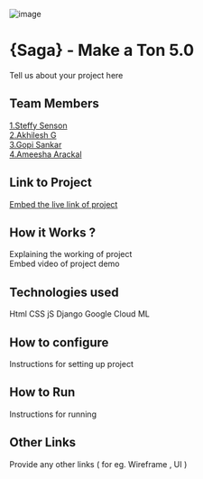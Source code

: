 ![image](https://user-images.githubusercontent.com/92361680/197824476-464d420d-26a6-4df5-aef3-99214fac1388.png)


# {Saga} - Make a Ton 5.0
Tell us about your project here

## Team Members
[1.Steffy Senson](https://github.com/SteffySenson/)   
[2.Akhilesh G](https://github.com/theakhileshg)   
[3.Gopi Sankar](https://github.com/Gopps95)   
[4.Ameesha Arackal](https://github.com/AMEESHAARACKAL)   

## Link to Project
[Embed the live link of project](live_link)

## How it Works ?
Explaining the working of project  
Embed video of project demo

## Technologies used
Html
CSS
jS
Django
Google Cloud
ML

## How to configure
Instructions for setting up project

## How to Run
Instructions for running

## Other Links
Provide any other links ( for eg. Wireframe , UI )
